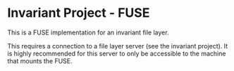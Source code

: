 # Invariant Project - FUSE

This is a FUSE implementation for an invariant file layer.

This requires a connection to a file layer server (see the invariant project). It is highly recommended for this server to only be accessible to the machine that mounts the FUSE.

